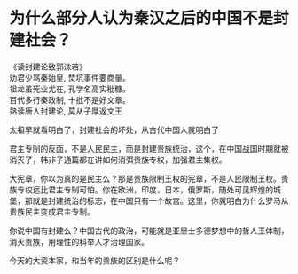 # 为什么部分人认为秦汉之后的中国不是封建社会？

《读封建论致郭沫若》  
劝君少骂秦始皇, 焚坑事件要商量。  
祖龙虽死业尤在, 孔学名高实秕糠。  
百代多行秦政制, 十批不是好文章。  
熟读唐人封建论, 莫从子厚返文王  

太祖早就看明白了，封建社会的坏处，从古代中国人就明白了  

君主专制的反面，不是人民民主，而是封建贵族统治，这个，在中国战国时期就被消灭了，韩非子通篇都在讲如何消弭贵族专权，加强君主集权。  

大宪章，你以为真的是民主么？那是贵族限制王权的宪章，不是人民限制王权。贵族专权远比君主专制可怕。你在欧洲，印度，日本，俄罗斯，随处可见辉煌的城堡，那就是封建统治的标志，在中国只有一个故宫。这里，你就明白为什么罗马从贵族民主变成君主专制。  

你说中国有封建么？中国古代的政治，可能就是亚里士多德梦想中的哲人王体制，消灭贵族，用理性的科举人才治理国家。  

今天的大资本家，和当年的贵族的区别是什么呢？